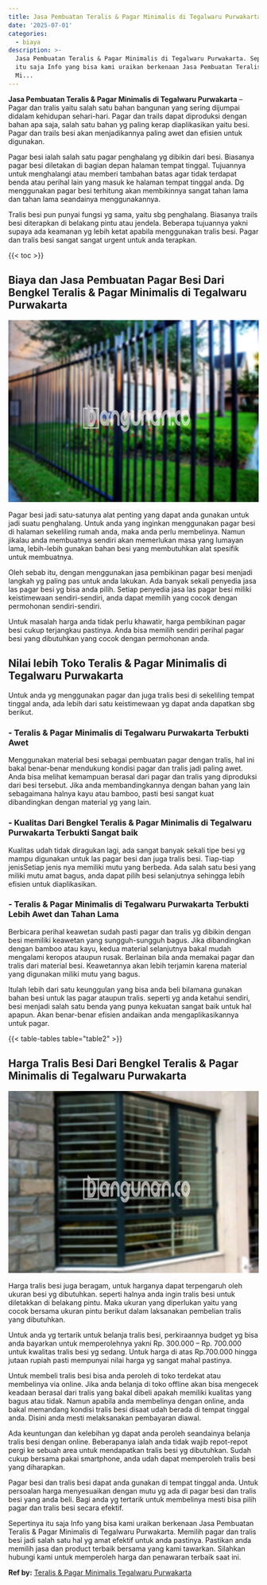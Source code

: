 ```yaml
---
title: Jasa Pembuatan Teralis & Pagar Minimalis di Tegalwaru Purwakarta
date: '2025-07-01'
categories:
  - biaya
description: >-
  Jasa Pembuatan Teralis & Pagar Minimalis di Tegalwaru Purwakarta. Sepertinya
  itu saja Info yang bisa kami uraikan berkenaan Jasa Pembuatan Teralis & Pagar
  Mi...
---
```


**Jasa Pembuatan Teralis & Pagar Minimalis di Tegalwaru Purwakarta** – Pagar dan tralis yaitu salah satu bahan bangunan yang sering dijumpai didalam kehidupan sehari-hari. Pagar dan trails dapat diproduksi dengan bahan apa saja, salah satu bahan yg paling kerap diaplikasikan yaitu besi. Pagar dan trails besi akan menjadikannya paling awet dan efisien untuk digunakan.

Pagar besi ialah salah satu pagar penghalang yg dibikin dari besi. Biasanya pagar besi diletakan di bagian depan halaman tempat tinggal. Tujuannya untuk menghalangi atau memberi tambahan batas agar tidak terdapat benda atau perihal lain yang masuk ke halaman tempat tinggal anda. Dg menggunakan pagar besi terhitung akan membikinnya sangat tahan lama dan tahan lama seandainya menggunakannya.

Tralis besi pun punyai fungsi yg sama, yaitu sbg penghalang. Biasanya trails besi diterapkan di belakang pintu atau jendela. Beberapa tujuannya yakni supaya ada keamanan yg lebih ketat apabila menggunakan tralis besi. Pagar dan tralis besi sangat sangat urgent untuk anda terapkan.

{{< toc >}}

## Biaya dan Jasa Pembuatan Pagar Besi Dari Bengkel Teralis & Pagar Minimalis di Tegalwaru Purwakarta

![Jasa Pembuatan Teralis & Pagar Minimalis di Tegalwaru Purwakarta](/images/pagar-minimalis-murah-48.png)

Pagar besi jadi satu-satunya alat penting yang dapat anda gunakan untuk jadi suatu penghalang. Untuk anda yang inginkan menggunakan pagar besi di halaman sekeliling rumah anda, maka anda perlu membelinya. Namun jikalau anda membuatnya sendiri akan memerlukan masa yang lumayan lama, lebih-lebih gunakan bahan besi yang membutuhkan alat spesifik untuk membuatnya.

Oleh sebab itu, dengan menggunakan jasa pembikinan pagar besi menjadi langkah yg paling pas untuk anda lakukan. Ada banyak sekali penyedia jasa las pagar besi yg bisa anda pilih. Setiap penyedia jasa las pagar besi miliki keistimewaan sendiri-sendiri, anda dapat memilih yang cocok dengan permohonan sendiri-sendiri.

Untuk masalah harga anda tidak perlu khawatir, harga pembikinan pagar besi cukup terjangkau pastinya. Anda bisa memilih sendiri perihal pagar besi yang dibutuhkan yang cocok dengan permohonan anda.

## Nilai lebih Toko Teralis & Pagar Minimalis di Tegalwaru Purwakarta

Untuk anda yg menggunakan pagar dan juga tralis besi di sekeliling tempat tinggal anda, ada lebih dari satu keistimewaan yg dapat anda dapatkan sbg berikut.

### \- Teralis & Pagar Minimalis di Tegalwaru Purwakarta Terbukti Awet

Menggunakan material besi sebagai pembuatan pagar dengan tralis, hal ini bakal benar-benar mendukung kondisi pagar dan tralis jadi paling awet. Anda bisa melihat kemampuan berasal dari pagar dan tralis yang diproduksi dari besi tersebut. Jika anda membandingkannya dengan bahan yang lain sebagaimana halnya kayu atau bamboo, pasti besi sangat kuat dibandingkan dengan material yg yang lain.

### \- Kualitas Dari Bengkel Teralis & Pagar Minimalis di Tegalwaru Purwakarta Terbukti Sangat baik

Kualitas udah tidak diragukan lagi, ada sangat banyak sekali tipe besi yg mampu digunakan untuk las pagar besi dan juga tralis besi. Tiap-tiap jenisSetiap jenis nya memiliki mutu yang berbeda. Ada salah satu besi yang miliki mutu amat bagus, anda dapat pilih besi selanjutnya sehingga lebih efisien untuk diaplikasikan.

### \- Teralis & Pagar Minimalis di Tegalwaru Purwakarta Terbukti Lebih Awet dan Tahan Lama

Berbicara perihal keawetan sudah pasti pagar dan tralis yg dibikin dengan besi memiliki keawetan yang sungguh-sungguh bagus. Jika dibandingkan dengan bamboo atau kayu, kedua material selanjutnya bakal mudah mengalami keropos ataupun rusak. Berlainan bila anda memakai pagar dan tralis dari material besi. Keawetannya akan lebih terjamin karena material yang digunakan miliki mutu yang bagus.

Itulah lebih dari satu keunggulan yang bisa anda beli bilamana gunakan bahan besi untuk las pagar ataupun tralis. seperti yg anda ketahui sendiri, besi menjadi salah satu benda yang punya kekuatan sangat baik untuk hal apapun. Akan benar-benar efisien andaikan anda mengaplikasikannya untuk pagar.

{{< table-tables table="table2" >}}

## Harga Tralis Besi Dari Bengkel Teralis & Pagar Minimalis di Tegalwaru Purwakarta

![Jasa Pembuatan Teralis & Pagar Minimalis di Tegalwaru Purwakarta](/images/teralis-minimalis-murah-08.png)

Harga tralis besi juga beragam, untuk harganya dapat terpengaruh oleh ukuran besi yg dibutuhkan. seperti halnya anda ingin tralis besi untuk diletakkan di belakang pintu. Maka ukuran yang diperlukan yaitu yang cocok bersama ukuran pintu berikut dalam laksanakan pembelian tralis yang dibutuhkan.

Untuk anda yg tertarik untuk belanja tralis besi, perkiraannya budget yg bisa anda bayarkan untuk memperolehnya yakni Rp. 300.000 – Rp. 700.000 untuk kwalitas tralis besi yg sedang. Untuk harga di atas Rp.700.000 hingga jutaan rupiah pasti mempunyai nilai harga yg sangat mahal pastinya.

Untuk membeli tralis besi bisa anda peroleh di toko terdekat atau membelinya via online. Jika anda belanja di toko offline akan bisa mengecek keadaan berasal dari tralis yang bakal dibeli apakah memiliki kualitas yang bagus atau tidak. Namun apabila anda membelinya dengan online, anda bakal memandang kondisi tralis besi disaat udah berada di tempat tinggal anda. Disini anda mesti melaksanakan pembayaran diawal.

Ada keuntungan dan kelebihan yg dapat anda peroleh seandainya belanja tralis besi dengan online. Beberapanya ialah anda tidak wajib repot-repot pergi ke sebuah area untuk mendapatkan tralis besi yg dibutuhkan. Sudah cukup bersama pakai smartphone, anda udah dapat memperoleh tralis besi yang diharapkan.

Pagar besi dan tralis besi dapat anda gunakan di tempat tinggal anda. Untuk persoalan harga menyesuaikan dengan mutu yg ada di pagar besi dan tralis besi yang anda beli. Bagi anda yg tertarik untuk membelinya mesti bisa pilih pagar dan tralis besi secara efektif.

Sepertinya itu saja Info yang bisa kami uraikan berkenaan Jasa Pembuatan Teralis & Pagar Minimalis di Tegalwaru Purwakarta. Memilih pagar dan tralis besi jadi salah satu hal yg amat efektif untuk anda pastinya. Pastikan anda memilih jasa dan product terbaik bersama yang kami tawarkan. Silahkan hubungi kami untuk memperoleh harga dan penawaran terbaik saat ini.

**Ref by:** [Teralis & Pagar Minimalis Tegalwaru Purwakarta](https://id.wikipedia.org/wiki/Teralis)

